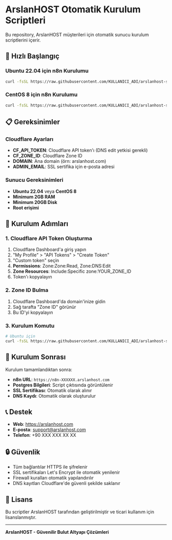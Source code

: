 # ArslanHOST Otomatik Kurulum Scriptleri

Bu repository, ArslanHOST müşterileri için otomatik sunucu kurulum scriptlerini içerir.

## 🚀 Hızlı Başlangıç

### Ubuntu 22.04 için n8n Kurulumu

```bash
curl -fsSL https://raw.githubusercontent.com/KULLANICI_ADI/arslanhost-scripts/main/install.sh | bash -c 'CF_API_TOKEN="YOUR_TOKEN" CF_ZONE_ID="YOUR_ZONE_ID" DOMAIN="arslanhost.com" ADMIN_EMAIL="admin@arslanhost.com" bash'
```

### CentOS 8 için n8n Kurulumu

```bash
curl -fsSL https://raw.githubusercontent.com/KULLANICI_ADI/arslanhost-scripts/main/install-centos.sh | bash -c 'CF_API_TOKEN="YOUR_TOKEN" CF_ZONE_ID="YOUR_ZONE_ID" DOMAIN="arslanhost.com" ADMIN_EMAIL="admin@arslanhost.com" bash'
```

## 📋 Gereksinimler

### Cloudflare Ayarları
- **CF_API_TOKEN**: Cloudflare API token'ı (DNS edit yetkisi gerekli)
- **CF_ZONE_ID**: Cloudflare Zone ID
- **DOMAIN**: Ana domain (örn: arslanhost.com)
- **ADMIN_EMAIL**: SSL sertifika için e-posta adresi

### Sunucu Gereksinimleri
- **Ubuntu 22.04** veya **CentOS 8**
- **Minimum 2GB RAM**
- **Minimum 20GB Disk**
- **Root erişimi**

## 🔧 Kurulum Adımları

### 1. Cloudflare API Token Oluşturma
1. Cloudflare Dashboard'a giriş yapın
2. "My Profile" > "API Tokens" > "Create Token"
3. "Custom token" seçin
4. **Permissions**: Zone:Zone:Read, Zone:DNS:Edit
5. **Zone Resources**: Include:Specific zone:YOUR_ZONE_ID
6. Token'ı kopyalayın

### 2. Zone ID Bulma
1. Cloudflare Dashboard'da domain'inize gidin
2. Sağ tarafta "Zone ID" görünür
3. Bu ID'yi kopyalayın

### 3. Kurulum Komutu
```bash
# Ubuntu için
curl -fsSL https://raw.githubusercontent.com/KULLANICI_ADI/arslanhost-scripts/main/install.sh | bash -c 'CF_API_TOKEN="i9lP2M08ntTBfC0bjIYvGQdlngKPfnysr2Wji5zG" CF_ZONE_ID="0da2c757ba323937e90946c808ce8329" DOMAIN="arslanhost.com" ADMIN_EMAIL="admin@arslanhost.com" bash'
```

## 🎯 Kurulum Sonrası

Kurulum tamamlandıktan sonra:
- **n8n URL**: `https://n8n-XXXXXX.arslanhost.com`
- **Postgres Bilgileri**: Script çıktısında görüntülenir
- **SSL Sertifikası**: Otomatik olarak alınır
- **DNS Kaydı**: Otomatik olarak oluşturulur

## 📞 Destek

- **Web**: https://arslanhost.com
- **E-posta**: support@arslanhost.com
- **Telefon**: +90 XXX XXX XX XX

## 🔒 Güvenlik

- Tüm bağlantılar HTTPS ile şifrelenir
- SSL sertifikaları Let's Encrypt ile otomatik yenilenir
- Firewall kuralları otomatik yapılandırılır
- DNS kayıtları Cloudflare'de güvenli şekilde saklanır

## 📝 Lisans

Bu scriptler ArslanHOST tarafından geliştirilmiştir ve ticari kullanım için lisanslanmıştır.

---

**ArslanHOST - Güvenilir Bulut Altyapı Çözümleri**
